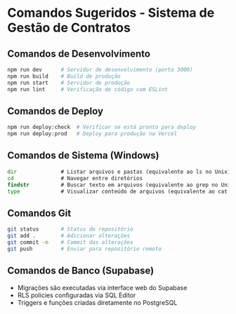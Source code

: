 # Comandos Sugeridos - Sistema de Gestão de Contratos

## Comandos de Desenvolvimento
```bash
npm run dev      # Servidor de desenvolvimento (porta 3000)
npm run build    # Build de produção
npm run start    # Servidor de produção
npm run lint     # Verificação de código com ESLint
```

## Comandos de Deploy
```bash
npm run deploy:check  # Verificar se está pronto para deploy
npm run deploy:prod   # Deploy para produção na Vercel
```

## Comandos de Sistema (Windows)
```cmd
dir              # Listar arquivos e pastas (equivalente ao ls no Unix)
cd               # Navegar entre diretórios
findstr          # Buscar texto em arquivos (equivalente ao grep no Unix)
type             # Visualizar conteúdo de arquivos (equivalente ao cat no Unix)
```

## Comandos Git
```bash
git status       # Status do repositório
git add .        # Adicionar alterações
git commit -m    # Commit das alterações
git push         # Enviar para repositório remoto
```

## Comandos de Banco (Supabase)
- Migrações são executadas via interface web do Supabase
- RLS policies configuradas via SQL Editor
- Triggers e funções criadas diretamente no PostgreSQL